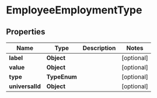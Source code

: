 

# EmployeeEmploymentType


## Properties

| Name | Type | Description | Notes |
|------------ | ------------- | ------------- | -------------|
|**label** | **Object** |  |  [optional] |
|**value** | **Object** |  |  [optional] |
|**type** | **TypeEnum** |  |  [optional] |
|**universalId** | **Object** |  |  [optional] |




